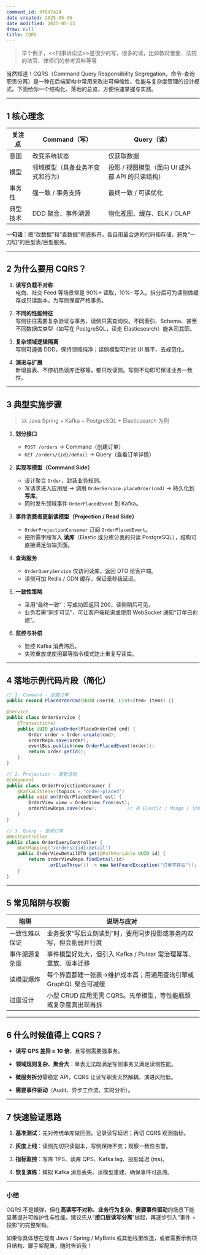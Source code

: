 ```yaml
---
comment_id: 9f8d7a24
date created: 2025-05-06
date modified: 2025-05-13
draw: null
title: CQRS
---
```

> 举个例子，<<刑事诉讼法>>是很少的写，很多的读，比如教材里面、法院的法官、律师们的参考资料等等

当然知道！CQRS（Command Query Responsibility Segregation，命令-查询职责分离）是一种在后端架构中常用来改进可伸缩性、性能与复杂度管理的设计模式。下面给你一个结构化、落地的总览，方便快速掌握与实践。

---

## 1 核心理念

|关注点|Command（写）|Query（读）|
|---|---|---|
|意图|改变系统状态|仅获取数据|
|模型|领域模型（具备业务不变式和行为）|投影 / 视图模型（面向 UI 或外部 API 的只读结构）|
|事务性|强一致 / 事务支持|最终一致 / 可读优化|
|典型技术|DDD 聚合、事件溯源|物化视图、缓存、ELK / OLAP|

**一句话**：把“改数据”和“查数据”彻底拆开，各自用最合适的代码和存储，避免“一刀切”的巨型表/巨型服务。

---

## 2 为什么要用 CQRS？

1. **读写负载不对称**  
    电商、社交 Feed 等场景常是 90%+ 读取，10%- 写入。拆分后可为读侧做缓存或只读副本，为写侧保留严格事务。
    
2. **不同的性能特征**  
    写侧往往需要复杂验证与事务，读侧只需查询快。不同索引、Schema、甚至不同数据库类型（如写在 PostgreSQL，读走 Elasticsearch）能各司其职。
    
3. **复杂领域逻辑隔离**  
    写侧可遵循 DDD，保持领域纯净；读侧模型可针对 UI 展平、去规范化。
    
4. **演进与扩展**  
    新增报表、不停机热读库迁移等，都只改读侧。写侧不动即可保证业务一致性。
    

---

## 3 典型实施步骤

> 以 Java Spring + Kafka + PostgreSQL + Elasticsearch 为例

1. **划分接口**
    - `POST /orders` → Command（创建订单）
    - `GET /orders/{id}/detail` → Query（查看订单详情）
        
2. **实现写模型（Command Side）**
    - 设计聚合 `Order`，封装业务规则。
    - 写请求进入应用层 → 调用 `OrderService.placeOrder(cmd)` → 持久化到 **写库**。
    - 同时发布领域事件 `OrderPlacedEvent` 到 Kafka。
        
3. **事件消费者更新读模型（Projection / Read Side）**
    - `OrderProjectionConsumer` 订阅 `OrderPlacedEvent`。
    - 把所需字段写入 **读库**（Elastic 或分库分表的只读 PostgreSQL），结构可直接满足前端页面。
        
4. **查询服务**
    - `OrderQueryService` 仅访问读库，返回 DTO 给客户端。
    - 读侧可加 Redis / CDN 缓存，保证毫秒级延迟。
        
5. **一致性策略**
    - 采用“最终一致”：写成功即返回 200，读侧稍后可见。
    - 业务若需“同步可见”，可让客户端轮询或使用 WebSocket 通知“订单已创建”。
        
6. **监控与补偿**
    - 监控 Kafka 消费滞后。
    - 失败重放或使用幂等指令模式防止重复写读库。
        

---

## 4 落地示例代码片段（简化）

```java
// 1. Command - 创建订单
public record PlaceOrderCmd(UUID userId, List<Item> items) {}

@Service
public class OrderService {
    @Transactional
    public UUID placeOrder(PlaceOrderCmd cmd) {
        Order order = Order.create(cmd);
        orderRepo.save(order);
        eventBus.publish(new OrderPlacedEvent(order));
        return order.getId();
    }
}
```

```java
// 2. Projection - 更新读侧
@Component
public class OrderProjectionConsumer {
    @KafkaListener(topics = "order-placed")
    public void on(OrderPlacedEvent evt) {
        OrderView view = OrderView.from(evt);
        orderViewRepo.save(view);           // 存 Elastic / Mongo / 分表
    }
}
```

```java
// 3. Query - 查询订单
@RestController
public class OrderQueryController {
    @GetMapping("/orders/{id}/detail")
    public OrderViewDetailDTO get(@PathVariable UUID id) {
        return orderViewRepo.findDetail(id)
               .orElseThrow(() -> new NotFoundException("订单不存在"));
    }
}
```

---

## 5 常见陷阱与权衡

|陷阱|说明与应对|
|---|---|
|一致性难以保证|业务要求“写后立刻读到”时，要用同步投影或事务内双写，但会削弱并行度|
|事件溯源复杂度|事件模型好处大，但引入 Kafka / Pulsar 需治理幂等、重放、版本迁移|
|读模型爆炸|每个界面都建一张表→维护成本高；用通用查询引擎或 GraphQL 聚合可减缓|
|过度设计|小型 CRUD 应用无需 CQRS。先单模型，等性能瓶颈或复杂度真出现再拆|

---

## 6 什么时候值得上 CQRS？

- **读写 QPS 差异 ≥ 10 倍**，且写侧需要强事务。
    
- **领域规则复杂、聚合大**：单表无法既满足写侧事务又满足读侧性能。
    
- **微服务拆分**需稳定 API，CQRS 让读写职责天然解耦，演进风险低。
    
- **需要事件驱动**（Audit、异步工作流、实时分析）。
    

---

## 7 快速验证思路

1. **基准测试**：先对传统单库做压测，记录读写延迟；再切 CQRS 观测指标。
    
2. **灰度上线**：读侧先切只读副本，写侧保持不变；观察一致性告警。
    
3. **指标监控**：写库 TPS、读库 QPS、Kafka lag、投影延迟 (ms)。
    
4. **恢复演练**：模拟 Kafka 消息丢失、读模型重建，确保事件可追溯。
    

---

### 小结

CQRS 不是银弹，但在**高读写不对称、业务行为复杂、需要事件驱动**的场景下能显著提升可维护性与性能。建议先从“**接口层读写分离**”做起，再逐步引入“事件 + 投影”的完整架构。

如果你具体想在现有 Java / Spring / MyBatis 或其他栈里改造，或者需要示例项目结构、脚手架配置，随时告诉我！
